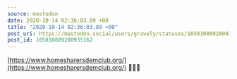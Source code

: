 ```yaml
---
source: mastodon
date: 2020-10-14 02:36:03.89 +00
title: "2020-10-14 02:36:03.89 +00"
post_uri: https://mastodon.social/users/gravely/statuses/105030809280935162
post_id: 105030809280935162
---
```

[https://www.homesharersdemclub.org/](https://www.homesharersdemclub.org/) 🤷🏼‍♂️


